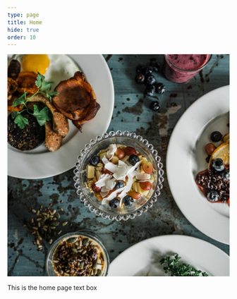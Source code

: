 ```yaml
---
type: page
title: Home
hide: true
order: 10
---
```

![](/assets/img/14-05-2024-1715711962old-rectory-krp006.91d48cdafa4d252a4a9f28f70c3bddf5.jpg)





This is the home page text box
